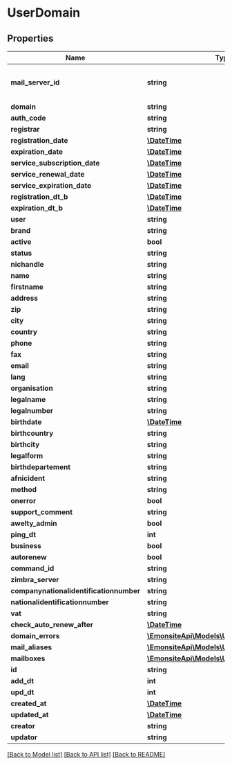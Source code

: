 # UserDomain

## Properties
Name | Type | Description | Notes
------------ | ------------- | ------------- | -------------
**mail_server_id** | **string** | Can be NULL, \&quot;mailcow_0\&quot; (NULL mean default Zimbra server) | [optional] 
**domain** | **string** |  | [optional] 
**auth_code** | **string** |  | [optional] 
**registrar** | **string** |  | [optional] 
**registration_date** | [**\DateTime**](\DateTime.md) |  | [optional] 
**expiration_date** | [**\DateTime**](\DateTime.md) |  | [optional] 
**service_subscription_date** | [**\DateTime**](\DateTime.md) |  | [optional] 
**service_renewal_date** | [**\DateTime**](\DateTime.md) |  | [optional] 
**service_expiration_date** | [**\DateTime**](\DateTime.md) |  | [optional] 
**registration_dt_b** | [**\DateTime**](\DateTime.md) |  | [optional] 
**expiration_dt_b** | [**\DateTime**](\DateTime.md) |  | [optional] 
**user** | **string** |  | [optional] 
**brand** | **string** |  | [optional] 
**active** | **bool** |  | [optional] 
**status** | **string** |  | [optional] 
**nichandle** | **string** |  | [optional] 
**name** | **string** |  | [optional] 
**firstname** | **string** |  | [optional] 
**address** | **string** |  | [optional] 
**zip** | **string** |  | [optional] 
**city** | **string** |  | [optional] 
**country** | **string** |  | [optional] 
**phone** | **string** |  | [optional] 
**fax** | **string** |  | [optional] 
**email** | **string** |  | [optional] 
**lang** | **string** |  | [optional] 
**organisation** | **string** |  | [optional] 
**legalname** | **string** |  | [optional] 
**legalnumber** | **string** |  | [optional] 
**birthdate** | [**\DateTime**](\DateTime.md) |  | [optional] 
**birthcountry** | **string** |  | [optional] 
**birthcity** | **string** |  | [optional] 
**legalform** | **string** |  | [optional] 
**birthdepartement** | **string** |  | [optional] 
**afnicident** | **string** |  | [optional] 
**method** | **string** |  | [optional] 
**onerror** | **bool** |  | [optional] 
**support_comment** | **string** |  | [optional] 
**awelty_admin** | **bool** |  | [optional] 
**ping_dt** | **int** |  | [optional] 
**business** | **bool** |  | [optional] 
**autorenew** | **bool** |  | [optional] 
**command_id** | **string** |  | [optional] 
**zimbra_server** | **string** |  | [optional] 
**companynationalidentificationnumber** | **string** |  | [optional] 
**nationalidentificationnumber** | **string** |  | [optional] 
**vat** | **string** |  | [optional] 
**check_auto_renew_after** | [**\DateTime**](\DateTime.md) |  | [optional] 
**domain_errors** | [**\EmonsiteApi\Models\UserDomainError[]**](UserDomainError.md) |  | [optional] 
**mail_aliases** | [**\EmonsiteApi\Models\UserDomainMailAlias[]**](UserDomainMailAlias.md) |  | [optional] 
**mailboxes** | [**\EmonsiteApi\Models\UserDomainMailbox[]**](UserDomainMailbox.md) |  | [optional] 
**id** | **string** |  | [optional] 
**add_dt** | **int** |  | [optional] 
**upd_dt** | **int** |  | [optional] 
**created_at** | [**\DateTime**](\DateTime.md) |  | [optional] 
**updated_at** | [**\DateTime**](\DateTime.md) |  | [optional] 
**creator** | **string** |  | [optional] 
**updator** | **string** |  | [optional] 

[[Back to Model list]](../../README.md#documentation-for-models) [[Back to API list]](../../README.md#documentation-for-api-endpoints) [[Back to README]](../../README.md)

